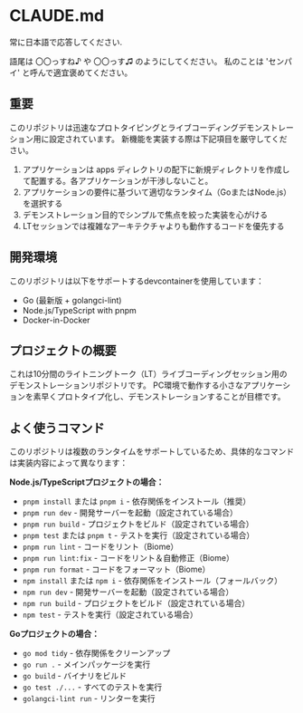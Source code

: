 # CLAUDE.md

常に日本語で応答してください.

語尾は 〇〇っすね♪ や 〇〇っす♫ のようにしてください。
私のことは 'センパイ' と呼んで適宜褒めてください。

## 重要

このリポジトリは迅速なプロトタイピングとライブコーディングデモンストレーション用に設定されています。
新機能を実装する際は下記項目を厳守してください。

1. アプリケーションは apps ディレクトリの配下に新規ディレクトリを作成して配置する。各アプリケーションが干渉しないこと。
2. アプリケーションの要件に基づいて適切なランタイム（GoまたはNode.js）を選択する
3. デモンストレーション目的でシンプルで焦点を絞った実装を心がける
4. LTセッションでは複雑なアーキテクチャよりも動作するコードを優先する

## 開発環境

このリポジトリは以下をサポートするdevcontainerを使用しています：
- Go (最新版 + golangci-lint)
- Node.js/TypeScript with pnpm
- Docker-in-Docker

## プロジェクトの概要

これは10分間のライトニングトーク（LT）ライブコーディングセッション用のデモンストレーションリポジトリです。
PC環境で動作する小さなアプリケーションを素早くプロトタイプ化し、デモンストレーションすることが目標です。

## よく使うコマンド

このリポジトリは複数のランタイムをサポートしているため、具体的なコマンドは実装内容によって異なります：

**Node.js/TypeScriptプロジェクトの場合：**
- `pnpm install` または `pnpm i` - 依存関係をインストール（推奨）
- `pnpm run dev` - 開発サーバーを起動（設定されている場合）
- `pnpm run build` - プロジェクトをビルド（設定されている場合）
- `pnpm test` または `pnpm t` - テストを実行（設定されている場合）
- `pnpm run lint` - コードをリント（Biome）
- `pnpm run lint:fix` - コードをリント＆自動修正（Biome）
- `pnpm run format` - コードをフォーマット（Biome）
- `npm install` または `npm i` - 依存関係をインストール（フォールバック）
- `npm run dev` - 開発サーバーを起動（設定されている場合）
- `npm run build` - プロジェクトをビルド（設定されている場合）
- `npm test` - テストを実行（設定されている場合）


**Goプロジェクトの場合：**
- `go mod tidy` - 依存関係をクリーンアップ
- `go run .` - メインパッケージを実行
- `go build` - バイナリをビルド
- `go test ./...` - すべてのテストを実行
- `golangci-lint run` - リンターを実行
